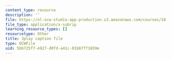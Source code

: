 ```yaml
---
content_type: resource
description: ''
file: https://ol-ocw-studio-app-production.s3.amazonaws.com/courses/18-01sc-single-variable-calculus-fall-2010/5bb725f7e927d0fda41c01b87ff1659e_ryLdyDrBfvI.srt
file_type: application/x-subrip
learning_resource_types: []
resourcetype: Other
title: 3play caption file
type: OCWFile
uid: 5bb725f7-e927-d0fd-a41c-01b87ff1659e
---
```

